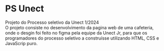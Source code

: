 # PS Unect
 Projeto do Processo seletivo da Unect 1/2024<br>
O projeto consiste no desenvolvimento da pagina web de uma cafeteria, onde o desgin foi feito no figma pela equipe da Unect Jr, para que os programadores do processo seletivo a construísse utilizando HTML, CSS e JavaScrip puro.

